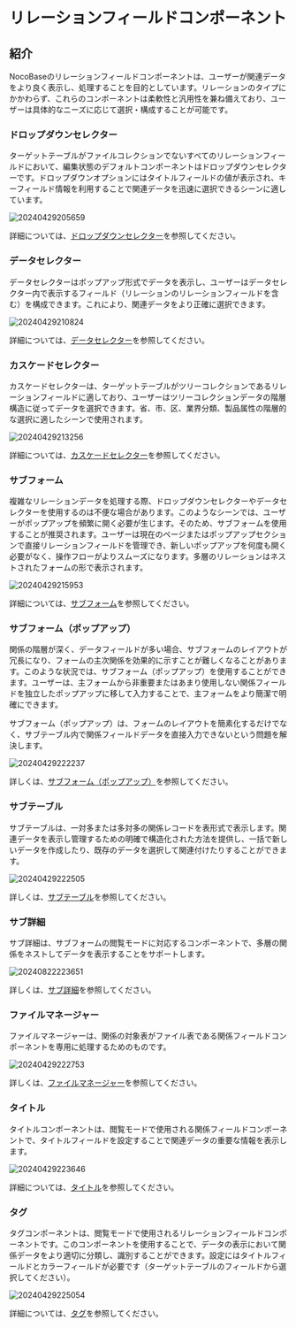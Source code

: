 # リレーションフィールドコンポーネント

## 紹介

NocoBaseのリレーションフィールドコンポーネントは、ユーザーが関連データをより良く表示し、処理することを目的としています。リレーションのタイプにかかわらず、これらのコンポーネントは柔軟性と汎用性を兼ね備えており、ユーザーは具体的なニーズに応じて選択・構成することが可能です。

### ドロップダウンセレクター

ターゲットテーブルがファイルコレクションでないすべてのリレーションフィールドにおいて、編集状態のデフォルトコンポーネントはドロップダウンセレクターです。ドロップダウンオプションにはタイトルフィールドの値が表示され、キーフィールド情報を利用することで関連データを迅速に選択できるシーンに適しています。

![20240429205659](https://static-docs.nocobase.com/20240429205659.png)

詳細については、[ドロップダウンセレクター](/handbook/ui/fields/specific/select)を参照してください。

### データセレクター

データセレクターはポップアップ形式でデータを表示し、ユーザーはデータセレクター内で表示するフィールド（リレーションのリレーションフィールドを含む）を構成できます。これにより、関連データをより正確に選択できます。

![20240429210824](https://static-docs.nocobase.com/20240429210824.png)

詳細については、[データセレクター](/handbook/ui/fields/specific/picker)を参照してください。

### カスケードセレクター

カスケードセレクターは、ターゲットテーブルがツリーコレクションであるリレーションフィールドに適しており、ユーザーはツリーコレクションデータの階層構造に従ってデータを選択できます。省、市、区、業界分類、製品属性の階層的な選択に適したシーンで使用されます。

![20240429213256](https://static-docs.nocobase.com/20240429213256.png)

詳細については、[カスケードセレクター](/handbook/ui/fields/specific/cascade-select)を参照してください。

### サブフォーム

複雑なリレーションデータを処理する際、ドロップダウンセレクターやデータセレクターを使用するのは不便な場合があります。このようなシーンでは、ユーザーがポップアップを頻繁に開く必要が生じます。そのため、サブフォームを使用することが推奨されます。ユーザーは現在のページまたはポップアップセクションで直接リレーションフィールドを管理でき、新しいポップアップを何度も開く必要がなく、操作フローがよりスムーズになります。多層のリレーションはネストされたフォームの形で表示されます。

![20240429215953](https://static-docs.nocobase.com/20240429215953.png)

詳細については、[サブフォーム](/handbook/ui/fields/specific/nester)を参照してください。

### サブフォーム（ポップアップ）

関係の階層が深く、データフィールドが多い場合、サブフォームのレイアウトが冗長になり、フォームの主次関係を効果的に示すことが難しくなることがあります。このような状況では、サブフォーム（ポップアップ）を使用することができます。ユーザーは、主フォームから非重要またはあまり使用しない関係フィールドを独立したポップアップに移して入力することで、主フォームをより簡潔で明確にできます。

サブフォーム（ポップアップ）は、フォームのレイアウトを簡素化するだけでなく、サブテーブル内で関係フィールドデータを直接入力できないという問題を解決します。

![20240429222237](https://static-docs.nocobase.com/20240429222237.gif)

詳しくは、[サブフォーム（ポップアップ）](/handbook/ui/fields/specific/popover-nester)を参照してください。

### サブテーブル

サブテーブルは、一対多または多対多の関係レコードを表形式で表示します。関連データを表示し管理するための明確で構造化された方法を提供し、一括で新しいデータを作成したり、既存のデータを選択して関連付けたりすることができます。

![20240429222505](https://static-docs.nocobase.com/20240429222505.png)

詳しくは、[サブテーブル](/handbook/ui/fields/specific/sub-table)を参照してください。

### サブ詳細

サブ詳細は、サブフォームの閲覧モードに対応するコンポーネントで、多層の関係をネストしてデータを表示することをサポートします。

![20240822223651](https://static-docs.nocobase.com/20240822223651.png)

詳しくは、[サブ詳細](/handbook/ui/fields/specific/sub-detail)を参照してください。

### ファイルマネージャー

ファイルマネージャーは、関係の対象表がファイル表である関係フィールドコンポーネントを専用に処理するためのものです。

![20240429222753](https://static-docs.nocobase.com/20240429222753.png)

詳しくは、[ファイルマネージャー](/handbook/ui/fields/specific/file-manager)を参照してください。

### タイトル

タイトルコンポーネントは、閲覧モードで使用される関係フィールドコンポーネントで、タイトルフィールドを設定することで関連データの重要な情報を表示します。

![20240429223646](https://static-docs.nocobase.com/20240429223646.png)

詳細については、[タイトル](/handbook/ui/fields/specific/title)を参照してください。

### タグ

タグコンポーネントは、閲覧モードで使用されるリレーションフィールドコンポーネントです。このコンポーネントを使用することで、データの表示において関係データをより適切に分類し、識別することができます。設定にはタイトルフィールドとカラーフィールドが必要です（ターゲットテーブルのフィールドから選択してください）。

![20240429225054](https://static-docs.nocobase.com/20240429225054.png)

詳細については、[タグ](/handbook/ui/fields/specific/tag)を参照してください。

